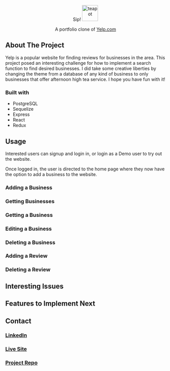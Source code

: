 <p align="center">
  Sip!
  <img src="https://user-images.githubusercontent.com/99137811/172063240-0ad67cf9-da73-439a-886a-333b6c869e8f.png" alt="teapot" width="50"/>
</p>

<p align="center">
  A portfolio clone of <a href="https://www.yelp.com/">Yelp.com</a>
</p>

<h2>About The Project</h2>
<p>Yelp is a popular website for finding reviews for businesses in the area. 
  This project posed an interesting challenge for how to implement a search function to 
find desired businesses. I did take some creative liberties by changing the theme from a database of any kind of business
to only businesses that offer afternoon high tea service. I hope you have fun with it!</p>

<h3>Built with</h3>
<ul>
  <li>PostgreSQL</li>
  <li>Sequelize</li>
  <li>Express</li>
  <li>React</li>
  <li>Redux</li>
</ul>

<h2>Usage</h2>
<p>Interested users can signup and login in, or login as a Demo user to try out the website.</p>
<p>Once logged in, the user is directed to the home page where they now have the option to add a business to the website.</p>
<h3>Adding a Business</h3>
<h3>Getting Businesses</h3>
<h3>Getting a Business</h3>
<h3>Editing a Business</h3>
<h3>Deleting a Business</h3>
<h3>Adding a Review</h3>
<h3>Deleting a Review</h3>

<h2>Interesting Issues</h2>

<h2>Features to Implement Next</h2>
  
<h2>Contact</h2>
<h3><a href="http://linkedin.com/in/shannon-falk-16097a83">LinkedIn</a></h3>
<h3><a href="https://aa-sip.herokuapp.com/">Live Site</a></h3>
<h3><a href="https://github.com/ShanFalk/wk15-solo-project-sip">Project Repo</a></h3>





